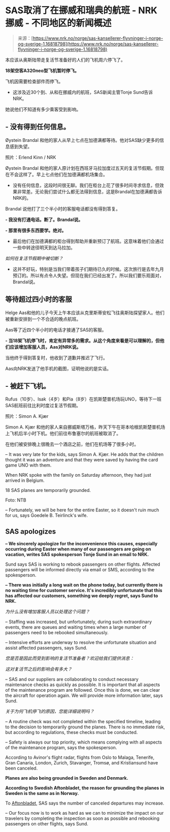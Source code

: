 <!--yml

类别：未分类

日期：2024年05月29日12:36:06

-->

# SAS取消了在挪威和瑞典的航班 - NRK挪威 - 不同地区的新闻概述

> 来源：[https://www.nrk.no/norge/sas-kansellerer-flyvninger-i-norge-og-sverige-1.16818798](https://www.nrk.no/norge/sas-kansellerer-flyvninger-i-norge-og-sverige-1.16818798)

本应该从奥斯陆带走复活节准备好的人们的飞机周六停飞了。

**18架空客A320neo型飞机暂时停飞。**

飞机因需要检查部件而停飞。

-   这涉及近30个到、从和在挪威内的航班，SAS新闻主管Tonje Sund告诉NRK。

她说他们不知道有多少乘客受到影响。

## -   没有得到任何信息。

Øystein Brandal 和他的家人从早上七点在加德满都等待。他对SAS缺少更多的信息感到失望。

照片：Erlend Kinn / NRK

Øystein Brandal 和他的家人原计划在西班牙马拉加度过五天的复活节假期。但现在不会这样了。早上七点他们在加德满都机场集合。

-   没有任何信息，这段时间很无聊。我们在柜台上花了很多时间寻求信息，但效果非常差。无论我们尝试什么都无法得到信息，这是Brandal在加德满都告诉NRK的。

Brandal 说他打了三个半小时的客服电话都没有得到答复。

**-   我没有打通电话。断了。Brandal说。**

**-   那里有很多东西要学。绝对。**

-   最后他们在加德满都的柜台得到帮助并重新预订了航班。这意味着他们会通过一些中转途径明天到达马拉加。

*如何在复活节假期中被切断？*

-   这并不好玩，特别是当我们带着孩子们期待已久的时候。这次旅行是去年九月预订的。所以有点令人失望。但现在我们已经出发了。所以我们要乐观面对，Brandal说。

## 等待超过四小时的客服

Helge Aas和他的儿子今天上午本应该从克里斯蒂安松飞往奥斯陆探望家人。他们被重新安排到一个不合适的晚点航班。

Aas等了近四个半小时的电话才接通了SAS的客服。

**-   当18架飞机停飞时，肯定有异常多的需求。从这个角度来看是可以理解的，但他们应该增加客服人员，Aas对NRK说。**

当他终于得到答复时，他收到了道歉并推迟了飞行。

Aas向NRK发送了他手机的截图，证明他说的是实话。

## -   被赶下飞机。

Rufus（10岁）、Isak（4岁）和Pia（8岁）在凯斯楚普机场玩UNO，等待下一班SAS航班前往比利时度过复活节假期。

照片：Simon A. Kjær

Simon A. Kjær 和他的家人来自挪威斯塔万格，昨天下午在哥本哈根凯斯楚普机场上飞机后半小时下机。他们前往布鲁塞尔的航班被取消了。

在他们被安排晚上很晚去一个酒店之前，他们在机场等了很多小时。

– It was very late for the kids, says Simon A. Kjær. He adds that the children thought it was an adventure and that they were saved by having the card game UNO with them.

When NRK spoke with the family on Saturday afternoon, they had just arrived in Belgium.

18 SAS planes are temporarily grounded.

Foto: NTB

– Fortunately, we will be here for the entire Easter, so it doesn't ruin much for us, says Goedele B. Teirlinck's wife.

## SAS apologizes

**– We sincerely apologize for the inconvenience this causes, especially occurring during Easter when many of our passengers are going on vacation, writes SAS spokesperson Tonje Sund in an email to NRK.**

Sund says SAS is working to rebook passengers on other flights. Affected passengers will be informed directly via email or SMS, according to the spokesperson.

**– There was initially a long wait on the phone today, but currently there is no waiting time for customer service. It's incredibly unfortunate that this has affected our customers, something we deeply regret, says Sund to NRK.**

*为什么没有增加客服人员以处理这个问题？*

– Staffing was increased, but unfortunately, during such extraordinary events, there are queues and waiting times when a large number of passengers need to be rebooked simultaneously.

– Intensive efforts are underway to resolve the unfortunate situation and assist affected passengers, says Sund.

*您是否是因此而受到影响的复活节准备者？欢迎给我们提供消息：*

*这对复活节之后的影响会有多大？*

– SAS and our suppliers are collaborating to conduct necessary maintenance checks as quickly as possible. It is important that all aspects of the maintenance program are followed. Once this is done, we can clear the aircraft for operation again. We will provide more information later, says Sund.

*关于为何飞机停飞的原因，您能详细说明吗？*

– A routine check was not completed within the specified timeline, leading to the decision to temporarily ground the planes. There is no immediate risk, but according to regulations, these checks must be conducted.

– Safety is always our top priority, which means complying with all aspects of the maintenance program, says the spokesperson.

According to Avinor's flight radar, flights from Oslo to Malaga, Tenerife, Gran Canaria, London, Zurich, Stavanger, Tromsø, and Kristiansund have been canceled.

**Planes are also being grounded in Sweden and Denmark.**

**According to Swedish Aftonbladet, the reason for grounding the planes in Sweden is the same as in Norway.**

To [Aftonbladet](https://www.aftonbladet.se/nyheter/a/Rr77qd/aftonbladet-direkt?pinnedEntry=1232526), SAS says the number of canceled departures may increase.

– Our focus now is to work as hard as we can to minimize the impact on our travelers by completing the inspection as soon as possible and rebooking passengers on other flights, says Sund.
